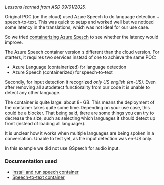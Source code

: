 *Lessons learned from ASD 09/01/2025.*

Original POC (on the cloud) used Azure Speech to do language detection + speech-to-text. This was quick to setup and worked well but we noticed some latency in the translations, which was not ideal for our use case.

So we tried [containerizing Azure Speech](https://learn.microsoft.com/en-us/azure/ai-services/speech-service/speech-container-howto) to see whether the latency would improve.

The Azure Speech container version is different than the cloud version. For starters, it requires two services instead of one to achieve the same POC:

* Azure Language (containerized) for language detection
* Azure Speech (containerized) for speech-to-text

Secondly, for input detection it recognized *only US english (en-US)*. Even after removing all autodetect functionality from our code it is unable to detect any other language.

The container is quite large: about 8+ GB. This means the deployment of the container takes quite some time. Depending on your use case, this could be a blocker.
That being said, there are some things you can try to decrease the size, such as selecting which languages it should detect up front (instead of loading all languages).

It is unclear how it works when multiple languages are being spoken in a conversation. Unable to test yet, as the input detection was en-US only.

In this example we did not use GSpeech for audio input.

### Documentation used

* [Install and run speech container](https://learn.microsoft.com/en-us/azure/ai-services/speech-service/speech-container-howto)
* [Speech-to-text container](https://learn.microsoft.com/en-us/azure/ai-services/speech-service/speech-container-stt?tabs=container&pivots=programming-language-python)

